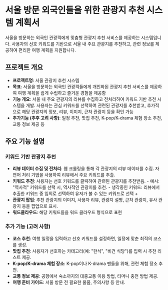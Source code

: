 # 서울 방문 외국인들을 위한 관광지 추천 시스템 계획서
서울을 방문하는 외국인 관광객에게 맞춤형 관광지 추천 서비스를 제공하는 시스템입니다. 사용자의 선호 키워드를 기반으로 서울 내 주요 관광지를 추천하고, 관련 정보를 제공하여 편리한 여행 계획을 지원합니다.

## 프로젝트 개요
- **프로젝트명**: 서울 관광지 추천 시스템
- **목표**: 서울을 방문하는 외국인 관광객들에게 개인화된 관광지 추천 서비스를 제공하여 여행 계획을 쉽게 수립하고 즐거운 경험을 제공함
- **기능 개요**: 서울 내 주요 관광지의 리뷰를 수집하고 전처리하여 키워드 기반 추천 시스템을 개발. 사용자는 관심 키워드를 선택하여 관련된 관광지를 추천받고, 추가적으로 해당 관광지의 정보, 리뷰, 이미지, 근처 관광지 등을 확인 가능
- **추가기능 (추후 고려 사항)**: 일정 추천, 맛집 추천, K-pop/K-drama 체험 장소 추천, 교통 정보 제공 등

## 주요 기능 설명
### 키워드 기반 관광지 추천
- **리뷰 데이터 수집 및 전처리**: 웹 크롤링을 통해 각 관광지의 리뷰 데이터를 수집. 자연어 처리 기법을 사용하여 리뷰에서 주요 키워드를 추출.
- **키워드 추천**: 사용자는 선호 키워드를 클릭하여 관련된 관광지를 추천받음.
      - 예시: "역사적" 키워드를 선택 시, 역사적인 관광지를 추천.
      - 생각중인 키워드: 리뷰에서 추출한 키워드 중 임의로 선택하여 유저가 볼 수 있는 키워드로 선택 + 
- **관광지 팝업**: 추천 관광지의 이미지, 사용자 리뷰, 관광지 설명, 근처 관광지, 유사 관광지 등을 팝업으로 표시.
- **워드클라우드**: 해당 키워드들을 워드 클라우드 형식으로 표현

### 추가 기능 (고려 사항)
- **코스 추천**: 여행 일정을 입력하고 선호 키워드를 설정하면, 일정에 맞춘 최적의 코스를 생성.
- **맛집 추천**: 사용자가 선호하는 카테고리(예: "한식", "비건 식당")를 입력 시 추천 리스트 제공.
- **K-pop/K-drama 체험 장소**: K-pop이나 K-drama 팬들을 위해, 관련 체험 장소 추천.
- **교통 정보 제공**: 공항에서 숙소까지의 대중교통 이용 방법, 티머니 충전 방법 제공.
- **여행 준비 가이드**: 서울 방문 전 필요한 물품, 주의사항 등 안내.

